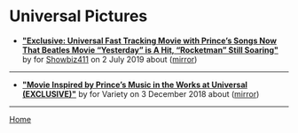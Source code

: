 # Universal Pictures

 - [**"Exclusive: Universal Fast Tracking Movie with Prince’s Songs Now That Beatles Movie “Yesterday” is A Hit, “Rocketman” Still Soaring"**](https://www.showbiz411.com/2019/07/02/exclusive-universal-fast-tracking-movie-with-princes-songs-now-that-beatles-movie-yesterday-is-a-hit-rocketman-still-soaring) by  for [Showbiz411](https://www.showbiz411.com/) on 2 July 2019 about  ([mirror](https://web.archive.org/web/*/https://www.showbiz411.com/2019/07/02/exclusive-universal-fast-tracking-movie-with-princes-songs-now-that-beatles-movie-yesterday-is-a-hit-rocketman-still-soaring))

----

 - [**"Movie Inspired by Prince’s Music in the Works at Universal (EXCLUSIVE)"**](https://variety.com/2018/film/news/universal-original-movie-inspired-by-princes-music-1203067739/) by  for Variety on 3 December 2018 about  ([mirror](https://web.archive.org/web/*/https://variety.com/2018/film/news/universal-original-movie-inspired-by-princes-music-1203067739/))

----

[Home](../)
